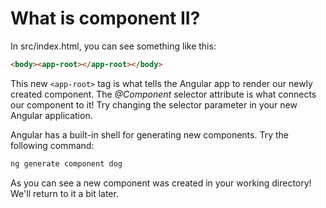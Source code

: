 # What is component II?

In src/index.html, you can see something like this:

```html
<body><app-root></app-root></body>
```

This new ```<app-root>``` tag is what tells the Angular app to render our newly created component. The *@Component* selector attribute is what connects our component to it! Try changing the selector parameter in your new Angular application.

Angular has a built-in shell for generating new components. Try the following command:

```bash
ng generate component dog
```

As you can see a new component was created in your working directory! We'll return to it a bit later.
